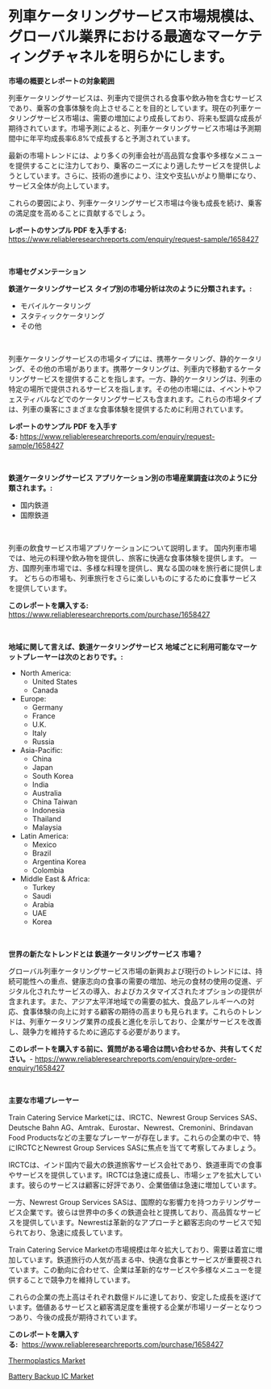 <p><h1>列車ケータリングサービス市場規模は、グローバル業界における最適なマーケティングチャネルを明らかにします。</h1></p><p><strong>市場の概要とレポートの対象範囲</strong></p>
<p><p>列車ケータリングサービスは、列車内で提供される食事や飲み物を含むサービスであり、乗客の食事体験を向上させることを目的としています。現在の列車ケータリングサービス市場は、需要の増加により成長しており、将来も堅調な成長が期待されています。市場予測によると、列車ケータリングサービス市場は予測期間中に年平均成長率6.8%で成長すると予測されています。</p><p>最新の市場トレンドには、より多くの列車会社が高品質な食事や多様なメニューを提供することに注力しており、乗客のニーズにより適したサービスを提供しようとしています。さらに、技術の進歩により、注文や支払いがより簡単になり、サービス全体が向上しています。</p><p>これらの要因により、列車ケータリングサービス市場は今後も成長を続け、乗客の満足度を高めることに貢献するでしょう。</p></p>
<p><strong>レポートのサンプル PDF を入手する:</strong> <a href="https://www.reliableresearchreports.com/enquiry/request-sample/1658427">https://www.reliableresearchreports.com/enquiry/request-sample/1658427</a></p>
<p>&nbsp;</p>
<p><strong>市場セグメンテーション</strong></p>
<p><strong>鉄道ケータリングサービス タイプ別の市場分析は次のように分類されます。:</strong></p>
<p><ul><li>モバイルケータリング</li><li>スタティックケータリング</li><li>その他</li></ul></p>
<p>&nbsp;</p>
<p><p>列車ケータリングサービスの市場タイプには、携帯ケータリング、静的ケータリング、その他の市場があります。携帯ケータリングは、列車内で移動するケータリングサービスを提供することを指します。一方、静的ケータリングは、列車の特定の場所で提供されるサービスを指します。その他の市場には、イベントやフェスティバルなどでのケータリングサービスも含まれます。これらの市場タイプは、列車の乗客にさまざまな食事体験を提供するために利用されています。</p></p>
<p><strong>レポートのサンプル PDF を入手する:</strong>&nbsp;<a href="https://www.reliableresearchreports.com/enquiry/request-sample/1658427">https://www.reliableresearchreports.com/enquiry/request-sample/1658427</a></p>
<p>&nbsp;</p>
<p><strong> 鉄道ケータリングサービス アプリケーション別の市場産業調査は次のように分類されます。:</strong></p>
<p><ul><li>国内鉄道</li><li>国際鉄道</li></ul></p>
<p>&nbsp;</p>
<p><p>列車の飲食サービス市場アプリケーションについて説明します。 国内列車市場では、地元の料理や飲み物を提供し、旅客に快適な食事体験を提供します。 一方、国際列車市場では、多様な料理を提供し、異なる国の味を旅行者に提供します。 どちらの市場も、列車旅行をさらに楽しいものにするために食事サービスを提供しています。</p></p>
<p><strong>このレポートを購入する:</strong>&nbsp; <a href="https://www.reliableresearchreports.com/purchase/1658427">https://www.reliableresearchreports.com/purchase/1658427</a></p>
<p>&nbsp;</p>
<p><strong>地域に関して言えば、鉄道ケータリングサービス 地域ごとに利用可能なマーケットプレーヤーは次のとおりです。:</strong></p>
<p><ul>
    <li>
        North America:
        <ul>
            <li>United States</li>
            <li>Canada</li>
        </ul>
    </li>
    <li>
        Europe:
        <ul>
            <li>Germany</li>
            <li>France</li>
            <li>U.K.</li>
            <li>Italy</li>
            <li>Russia</li>
        </ul>
    </li>
    <li>
        Asia-Pacific:
        <ul>
            <li>China</li>
            <li>Japan</li>
            <li>South Korea</li>
            <li>India</li>
            <li>Australia</li>
            <li>China Taiwan</li>
            <li>Indonesia</li>
            <li>Thailand</li>
            <li>Malaysia</li>
        </ul>
    </li>
    <li>
        Latin America:
        <ul>
            <li>Mexico</li>
            <li>Brazil</li>
            <li>Argentina Korea</li>
            <li>Colombia</li>
        </ul>
    </li>
    <li>
        Middle East & Africa:
        <ul>
            <li>Turkey</li>
            <li>Saudi</li>
            <li>Arabia</li>
            <li>UAE</li>
            <li>Korea</li>
        </ul>
    </li>
    </ul></p>
<p>&nbsp;</p>
<p><strong>世界の新たなトレンドとは 鉄道ケータリングサービス 市場？</strong></p>
<p><p>グローバル列車ケータリングサービス市場の新興および現行のトレンドには、持続可能性への重点、健康志向の食事の需要の増加、地元の食材の使用の促進、デジタル化されたサービスの導入、およびカスタマイズされたオプションの提供が含まれます。また、アジア太平洋地域での需要の拡大、食品アレルギーへの対応、食事体験の向上に対する顧客の期待の高まりも見られます。これらのトレンドは、列車ケータリング業界の成長と進化を示しており、企業がサービスを改善し、競争力を維持するために適応する必要があります。</p></p>
<p><strong>このレポートを購入する前に、質問がある場合は問い合わせるか、共有してください。</strong>- <a href="https://www.reliableresearchreports.com/enquiry/pre-order-enquiry/1658427">https://www.reliableresearchreports.com/enquiry/pre-order-enquiry/1658427</a></p>
<p>&nbsp;</p>
<p><strong>主要な市場プレーヤー</strong></p>
<p><p>Train Catering Service Marketには、IRCTC、Newrest Group Services SAS、Deutsche Bahn AG、Amtrak、Eurostar、Newrest、Cremonini、Brindavan Food Productsなどの主要なプレーヤーが存在します。これらの企業の中で、特にIRCTCとNewrest Group Services SASに焦点を当てて考察してみましょう。</p><p>IRCTCは、インド国内で最大の鉄道旅客サービス会社であり、鉄道車両での食事やサービスを提供しています。IRCTCは急速に成長し、市場シェアを拡大しています。彼らのサービスは顧客に好評であり、企業価値は急速に増加しています。</p><p>一方、Newrest Group Services SASは、国際的な影響力を持つカテリングサービス企業です。彼らは世界中の多くの鉄道会社と提携しており、高品質なサービスを提供しています。Newrestは革新的なアプローチと顧客志向のサービスで知られており、急速に成長しています。</p><p>Train Catering Service Marketの市場規模は年々拡大しており、需要は着宜に増加しています。鉄道旅行の人気が高まる中、快適な食事とサービスが重要視されています。この動向に合わせて、企業は革新的なサービスや多様なメニューを提供することで競争力を維持しています。</p><p>これらの企業の売上高はそれぞれ数億ドルに達しており、安定した成長を遂げています。価値あるサービスと顧客満足度を重視する企業が市場リーダーとなりつつあり、今後の成長が期待されています。</p></p>
<p><strong>このレポートを購入する:</strong>&nbsp;&nbsp;<a href="https://www.reliableresearchreports.com/purchase/1658427">https://www.reliableresearchreports.com/purchase/1658427</a></p>
<p><p><a href="https://forested-sushi-9b0.notion.site/Thermoplastics-Market-Size-Evaluating-its-Market-Trends-Growth-and-Projections-2024-2031-8cb28eb9a2914df5bbc32ac4e363e1e1">Thermoplastics Market</a></p><p><a href="https://github.com/Chiragrp22/Market-Research-Report-List-3/blob/main/battery-backup-ic-market.md">Battery Backup IC Market</a></p></p>